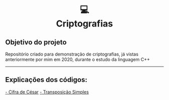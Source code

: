 <h1 align="center">
💻<br>Criptografias
</h1>

<h2>Objetivo do projeto</h2>

Repositório criado para demonstração de criptografias, já vistas anteriormente por mim em 2020, durante o estudo da linguagem C++

---

<h2>Explicações dos códigos:</h2>
<a href="src/assets/js/Cesar/README.md">- Cifra de César</a>
<a href="src/assets/js/Transposição Simples/README.md">- Transposição Simples</a>